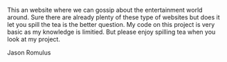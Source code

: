 This an website where we can gossip about the entertainment world around. Sure there are already plenty of these type of websites but does it let you spill the tea is the better question. My code on this project is very basic as my knowledge is limitied. But please enjoy spilling tea when you look at my project.

Jason Romulus